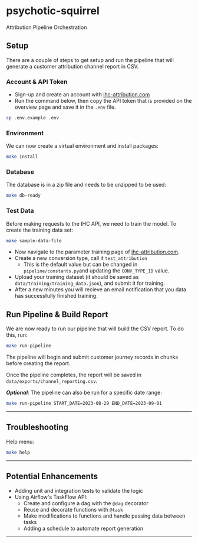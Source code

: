 # psychotic-squirrel
Attribution Pipeline Orchestration

## Setup
There are a couple of steps to get setup and run the pipeline that will generate a customer attribution channel report in CSV.

### Account & API Token
- Sign-up and create an account with [ihc-attribution.com](https://login.ihc-attribution.com)
- Run the command below, then copy the API token that is provided on the overview page and save it in the `.env` file.
```bash
cp .env.example .env
```

### Environment
We can now create a virtual environment and install packages:
```bash
make install
```

### Database
The database is in a zip file and needs to be unzipped to be used:
```bash
make db-ready
```

### Test Data
Before making requests to the IHC API, we need to train the model. To create the training data set:
```bash
make sample-data-file
```

- Now navigate to the parameter training page of [ihc-attribution.com](https://login.ihc-attribution.com/training).
- Create a new conversion type, call it `test_attribution`
    - This is the default value but can be changed in `pipeline/constants.py`and updating the `CONV_TYPE_ID` value.
- Upload your training dataset (it should be saved as `data/training/training_data.json`), and submit it for training.
- After a new minutes you will recieve an email notification that you data has successfully finished training.

## Run Pipeline & Build Report
We are now ready to run our pipeline that will build the CSV report. To do this, run:
```bash
make run-pipeline
```
The pipeline will begin and submit customer journey records in chunks before creating the report.

Once the pipeline completes, the report will be saved in `data/exports/channel_reporting.csv`.

___Optional___: The pipeline can also be run for a specific date range:
```bash
make run-pipeline START_DATE=2023-08-29 END_DATE=2023-09-01
```

***
## Troubleshooting
Help menu:
```bash
make help
```

***

## Potential Enhancements
- Adding unit and integration tests to validate the logic
- Using Airflow's TaskFlow API:
    - Create and configure a dag with the `@dag` decorator
    - Reuse and decorate functions with `@task`
    - Make modifications to functions and handle passing data between tasks
    - Adding a schedule to automate report generation

***
